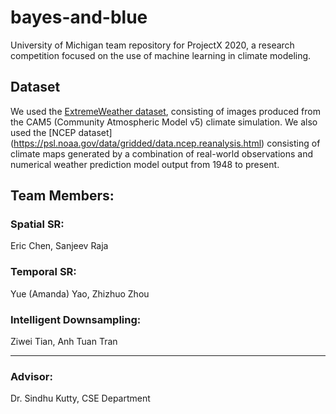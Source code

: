 # bayes-and-blue
University of Michigan team repository for ProjectX 2020, a research competition focused on the use of machine learning in climate modeling. 

## Dataset
We used the [ExtremeWeather dataset](https://extremeweatherdataset.github.io/), consisting of images produced from the CAM5 (Community Atmospheric Model v5) climate simulation. We also used the [NCEP dataset] (https://psl.noaa.gov/data/gridded/data.ncep.reanalysis.html) consisting of climate maps generated by a combination of real-world observations and numerical weather prediction model output from 1948 to present. 

## Team Members:
### Spatial SR: 
Eric Chen, Sanjeev Raja

### Temporal SR: 
Yue (Amanda) Yao, Zhizhuo Zhou

### Intelligent Downsampling:
Ziwei Tian, Anh Tuan Tran

<hr>

### Advisor: 
Dr. Sindhu Kutty, CSE Department
